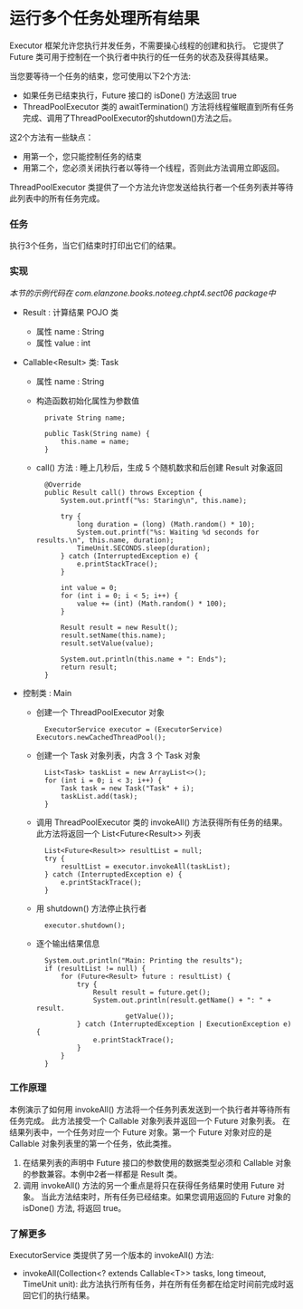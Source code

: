 运行多个任务处理所有结果
====

Executor 框架允许您执行并发任务，不需要操心线程的创建和执行。
它提供了 Future 类可用于控制在一个执行者中执行的任一任务的状态及获得其结果。

当您要等待一个任务的结束，您可使用以下2个方法:

* 如果任务已结束执行，Future 接口的 isDone() 方法返回 true
* ThreadPoolExecutor 类的 awaitTermination() 方法将线程催眠直到所有任务完成、调用了ThreadPoolExecutor的shutdown()方法之后。

这2个方法有一些缺点：

* 用第一个，您只能控制任务的结束
* 用第二个，您必须关闭执行者以等待一个线程，否则此方法调用立即返回。

ThreadPoolExecutor 类提供了一个方法允许您发送给执行者一个任务列表并等待此列表中的所有任务完成。


### 任务

执行3个任务，当它们结束时打印出它们的结果。


### 实现

*本节的示例代码在 com.elanzone.books.noteeg.chpt4.sect06 package中*


* Result : 计算结果 POJO 类

    * 属性 name : String
    * 属性 value : int

* Callable\<Result\> 类: Task

    * 属性 name : String
    * 构造函数初始化属性为参数值

            private String name;

            public Task(String name) {
                this.name = name;
            }

    * call() 方法 : 睡上几秒后，生成 5 个随机数求和后创建 Result 对象返回

            @Override
            public Result call() throws Exception {
                System.out.printf("%s: Staring\n", this.name);

                try {
                    long duration = (long) (Math.random() * 10);
                    System.out.printf("%s: Waiting %d seconds for results.\n", this.name, duration);
                    TimeUnit.SECONDS.sleep(duration);
                } catch (InterruptedException e) {
                    e.printStackTrace();
                }

                int value = 0;
                for (int i = 0; i < 5; i++) {
                    value += (int) (Math.random() * 100);
                }

                Result result = new Result();
                result.setName(this.name);
                result.setValue(value);

                System.out.println(this.name + ": Ends");
                return result;
            }

* 控制类 : Main

    * 创建一个 ThreadPoolExecutor 对象

            ExecutorService executor = (ExecutorService) Executors.newCachedThreadPool();

    * 创建一个 Task 对象列表，内含 3 个 Task 对象

            List<Task> taskList = new ArrayList<>();
            for (int i = 0; i < 3; i++) {
                Task task = new Task("Task" + i);
                taskList.add(task);
            }

    * 调用 ThreadPoolExecutor 类的 invokeAll() 方法获得所有任务的结果。
        此方法将返回一个 List\<Future\<Result\>\> 列表

            List<Future<Result>> resultList = null;
            try {
                resultList = executor.invokeAll(taskList);
            } catch (InterruptedException e) {
                e.printStackTrace();
            }

    * 用 shutdown() 方法停止执行者

            executor.shutdown();

    * 逐个输出结果信息

            System.out.println("Main: Printing the results");
            if (resultList != null) {
                for (Future<Result> future : resultList) {
                    try {
                        Result result = future.get();
                        System.out.println(result.getName() + ": " + result.
                                getValue());
                    } catch (InterruptedException | ExecutionException e) {
                        e.printStackTrace();
                    }
                }
            }


### 工作原理

本例演示了如何用 invokeAll() 方法将一个任务列表发送到一个执行者并等待所有任务完成。
此方法接受一个 Callable 对象列表并返回一个 Future 对象列表。
在结果列表中，一个任务对应一个 Future 对象。第一个 Future 对象对应的是 Callable 对象列表里的第一个任务，依此类推。

1. 在结果列表的声明中 Future 接口的参数使用的数据类型必须和 Callable 对象的参数兼容。本例中2者一样都是 Result 类。
2. 调用 invokeAll() 方法的另一个重点是将只在获得任务结果时使用 Future 对象。
    当此方法结束时，所有任务已经结束。如果您调用返回的 Future 对象的 isDone() 方法, 将返回 true。


### 了解更多

ExecutorService 类提供了另一个版本的 invokeAll() 方法:

* invokeAll(Collection\<? extends Callable\<T\>\> tasks, long timeout, TimeUnit unit):
    此方法执行所有任务，并在所有任务都在给定时间前完成时返回它们的执行结果。


